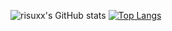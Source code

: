 ![risuxx's GitHub stats](https://github-readme-stats.vercel.app/api?username=risuxx&show_icons=true&theme=transparent)
[![Top Langs](https://github-readme-stats.vercel.app/api/top-langs/?username=risuxx&layout=compact&hide=javascript,html)](https://github.com/anuraghazra/github-readme-stats)
<!--
**risuxx/risuxx** is a ✨ _special_ ✨ repository because its `README.md` (this file) appears on your GitHub profile.

Here are some ideas to get you started:

- 🔭 I’m currently working on ...
- 🌱 I’m currently learning ...
- 👯 I’m looking to collaborate on ...
- 🤔 I’m looking for help with ...
- 💬 Ask me about ...
- 📫 How to reach me: ...
- 😄 Pronouns: ...
- ⚡ Fun fact: ...
-->
